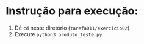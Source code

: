# Instrução para execução:

1. Dê `cd` neste diretório (`tarefa011/exercicio02`)
2. Execute `python3 produto_teste.py`